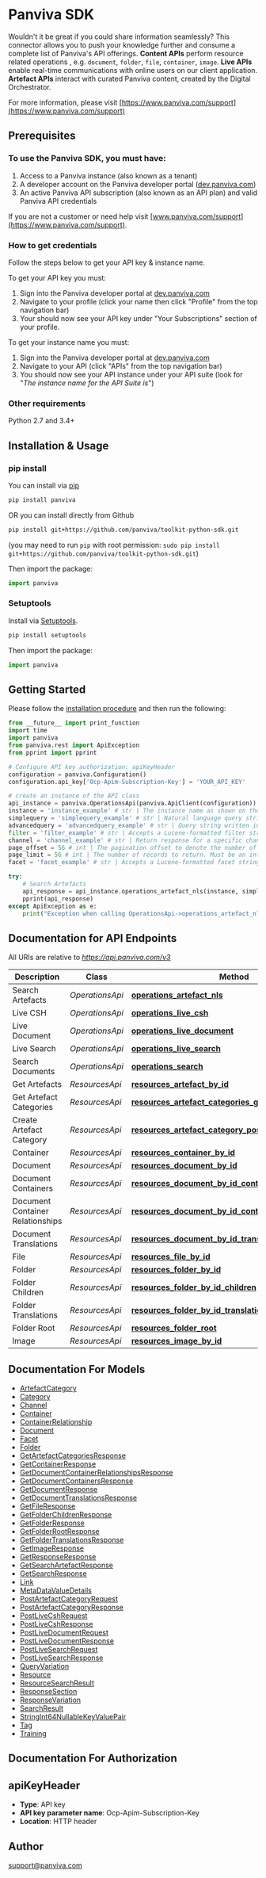 # Panviva SDK

Wouldn't it be great if you could share information seamlessly? This connector allows you to push your knowledge further and consume a complete list of Panviva's API offerings.  **Content APIs** perform resource related operations , e.g. `document`, `folder`, `file`, `container`, `image`.  **Live APIs** enable real-time communications with online users on our client application.  **Artefact APIs** interact with curated Panviva content, created by the Digital Orchestrator.

For more information, please visit [https://www.panviva.com/support](https://www.panviva.com/support)

## **Prerequisites**

### To use the Panviva SDK, you must have:

1. Access to a Panviva instance (also known as a tenant)
2. A developer account on the Panviva developer portal ([dev.panviva.com](https://dev.panviva.com))
3. An active Panviva API subscription (also known as an API plan) and valid Panviva API credentials

If you are not a customer or need help visit [www.panviva.com/support](https://www.panviva.com/support).

### How to get credentials

Follow the steps below to get your API key & instance name.

To get your API key you must:

1. Sign into the Panviva developer portal at [dev.panviva.com](https://dev.panviva.com)
2. Navigate to your profile (click your name then click "Profile" from the top navigation bar)
3. Your should now see your API key under "Your Subscriptions" section of your profile.

To get your instance name you must:

1. Sign into the Panviva developer portal at [dev.panviva.com](https://dev.panviva.com)
2. Navigate to your API (click "APIs" from the top navigation bar)
3. You should now see your API instance under your API suite (look for "_The instance name for the API Suite is_")

### Other requirements

Python 2.7 and 3.4+

## Installation & Usage

### pip install

You can install via [pip](https://pypi.org/project/panviva)

```sh
pip install panviva
```

OR you can install directly from Github

```sh
pip install git+https://github.com/panviva/toolkit-python-sdk.git
```

(you may need to run `pip` with root permission: `sudo pip install git+https://github.com/panviva/toolkit-python-sdk.git`)

Then import the package:

```python
import panviva
```

### Setuptools

Install via [Setuptools](http://pypi.python.org/pypi/setuptools).

```sh
pip install setuptools
```

Then import the package:

```python
import panviva
```

## Getting Started

Please follow the [installation procedure](#installation--usage) and then run the following:

```python
from __future__ import print_function
import time
import panviva
from panviva.rest import ApiException
from pprint import pprint

# Configure API key authorization: apiKeyHeader
configuration = panviva.Configuration()
configuration.api_key['Ocp-Apim-Subscription-Key'] = 'YOUR_API_KEY'

# create an instance of the API class
api_instance = panviva.OperationsApi(panviva.ApiClient(configuration))
instance = 'instance_example' # str | The instance name as shown on the Panviva Developer Portal.
simplequery = 'simplequery_example' # str | Natural language query string. For example: ```Action Movies```. (Note: Use simplequery OR advancedquery, not both.) (optional)
advancedquery = 'advancedquery_example' # str | Query string written in Lucene query syntax. For example: ```films AND \"a story\"```. (Note: Use simplequery OR advancedquery, not both.) (optional)
filter = 'filter_example' # str | Accepts a Lucene-formatted filter string. Examples: ```category eq 'Mortgages'```, ```panvivaDocumentVersion gt '8'```. (Filterable fields include dateCreated, dateModified, dateDeleted, categoryJson, queryVariationsJson, title, category, primaryQuery, isDeleted, timestamp, panvivaDocumentId, panvivaDocumentVersion, id) (optional)
channel = 'channel_example' # str | Return response for a specific channel, instead of the default (optional)
page_offset = 56 # int | The pagination offset to denote the number of initial search results to skip. For example, pageOffset of 100 and pageLimit of 10 would return records 101-110. (optional)
page_limit = 56 # int | The number of records to return. Must be an integer between 0 and 1000. (optional)
facet = 'facet_example' # str | Accepts a Lucene-formatted facet string. Examples: ```facet=Category,count:10&amp;facet=Rating```. (Facetable fields include metaData/values) (optional)

try:
    # Search Artefacts
    api_response = api_instance.operations_artefact_nls(instance, simplequery=simplequery, advancedquery=advancedquery, filter=filter, channel=channel, page_offset=page_offset, page_limit=page_limit, facet=facet)
    pprint(api_response)
except ApiException as e:
    print("Exception when calling OperationsApi->operations_artefact_nls: %s\n" % e)

```

## Documentation for API Endpoints

All URIs are relative to *https://api.panviva.com/v3*

Description |Class | Method | HTTP request
------------ | ------------- | ------------- | -------------
Search Artefacts |*OperationsApi* | [**operations_artefact_nls**](docs/OperationsApi.md#operations_artefact_nls) | **GET** /{instance}/operations/artefact/nls
Live CSH |*OperationsApi* | [**operations_live_csh**](docs/OperationsApi.md#operations_live_csh) | **POST** /{instance}/operations/live/csh
Live Document |*OperationsApi* | [**operations_live_document**](docs/OperationsApi.md#operations_live_document) | **POST** /{instance}/operations/live/document
Live Search |*OperationsApi* | [**operations_live_search**](docs/OperationsApi.md#operations_live_search) | **POST** /{instance}/operations/live/search
Search Documents |*OperationsApi* | [**operations_search**](docs/OperationsApi.md#operations_search) | **GET** /{instance}/operations/search
Get Artefacts |*ResourcesApi* | [**resources_artefact_by_id**](docs/ResourcesApi.md#resources_artefact_by_id) | **GET** /{instance}/resources/artefact/{id}
Get Artefact Categories |*ResourcesApi* | [**resources_artefact_categories_get**](docs/ResourcesApi.md#resources_artefact_categories_get) | **GET** /{instance}/resources/artefactcategory
Create Artefact Category |*ResourcesApi* | [**resources_artefact_category_post**](docs/ResourcesApi.md#resources_artefact_category_post) | **POST** /{instance}/resources/artefactcategory
Container |*ResourcesApi* | [**resources_container_by_id**](docs/ResourcesApi.md#resources_container_by_id) | **GET** /{instance}/resources/container/{id}
Document |*ResourcesApi* | [**resources_document_by_id**](docs/ResourcesApi.md#resources_document_by_id) | **GET** /{instance}/resources/document/{id}
Document Containers |*ResourcesApi* | [**resources_document_by_id_containers**](docs/ResourcesApi.md#resources_document_by_id_containers) | **GET** /{instance}/resources/document/{id}/containers
Document Container Relationships |*ResourcesApi* | [**resources_document_by_id_containers_relationships**](docs/ResourcesApi.md#resources_document_by_id_containers_relationships) | **GET** /{instance}/resources/document/{id}/containers/relationships
Document Translations |*ResourcesApi* | [**resources_document_by_id_translations**](docs/ResourcesApi.md#resources_document_by_id_translations) | **GET** /{instance}/resources/document/{id}/translations
File |*ResourcesApi* | [**resources_file_by_id**](docs/ResourcesApi.md#resources_file_by_id) | **GET** /{instance}/resources/file/{id}
Folder |*ResourcesApi* | [**resources_folder_by_id**](docs/ResourcesApi.md#resources_folder_by_id) | **GET** /{instance}/resources/folder/{id}
Folder Children |*ResourcesApi* | [**resources_folder_by_id_children**](docs/ResourcesApi.md#resources_folder_by_id_children) | **GET** /{instance}/resources/folder/{id}/children
Folder Translations |*ResourcesApi* | [**resources_folder_by_id_translations**](docs/ResourcesApi.md#resources_folder_by_id_translations) | **GET** /{instance}/resources/folder/{id}/translations
Folder Root |*ResourcesApi* | [**resources_folder_root**](docs/ResourcesApi.md#resources_folder_root) | **GET** /{instance}/resources/folder/root
Image |*ResourcesApi* | [**resources_image_by_id**](docs/ResourcesApi.md#resources_image_by_id) | **GET** /{instance}/resources/image/{id}

## Documentation For Models

- [ArtefactCategory](docs/ArtefactCategory.md)
- [Category](docs/Category.md)
- [Channel](docs/Channel.md)
- [Container](docs/Container.md)
- [ContainerRelationship](docs/ContainerRelationship.md)
- [Document](docs/Document.md)
- [Facet](docs/Facet.md)
- [Folder](docs/Folder.md)
- [GetArtefactCategoriesResponse](docs/GetArtefactCategoriesResponse.md)
- [GetContainerResponse](docs/GetContainerResponse.md)
- [GetDocumentContainerRelationshipsResponse](docs/GetDocumentContainerRelationshipsResponse.md)
- [GetDocumentContainersResponse](docs/GetDocumentContainersResponse.md)
- [GetDocumentResponse](docs/GetDocumentResponse.md)
- [GetDocumentTranslationsResponse](docs/GetDocumentTranslationsResponse.md)
- [GetFileResponse](docs/GetFileResponse.md)
- [GetFolderChildrenResponse](docs/GetFolderChildrenResponse.md)
- [GetFolderResponse](docs/GetFolderResponse.md)
- [GetFolderRootResponse](docs/GetFolderRootResponse.md)
- [GetFolderTranslationsResponse](docs/GetFolderTranslationsResponse.md)
- [GetImageResponse](docs/GetImageResponse.md)
- [GetResponseResponse](docs/GetResponseResponse.md)
- [GetSearchArtefactResponse](docs/GetSearchArtefactResponse.md)
- [GetSearchResponse](docs/GetSearchResponse.md)
- [Link](docs/Link.md)
- [MetaDataValueDetails](docs/MetaDataValueDetails.md)
- [PostArtefactCategoryRequest](docs/PostArtefactCategoryRequest.md)
- [PostArtefactCategoryResponse](docs/PostArtefactCategoryResponse.md)
- [PostLiveCshRequest](docs/PostLiveCshRequest.md)
- [PostLiveCshResponse](docs/PostLiveCshResponse.md)
- [PostLiveDocumentRequest](docs/PostLiveDocumentRequest.md)
- [PostLiveDocumentResponse](docs/PostLiveDocumentResponse.md)
- [PostLiveSearchRequest](docs/PostLiveSearchRequest.md)
- [PostLiveSearchResponse](docs/PostLiveSearchResponse.md)
- [QueryVariation](docs/QueryVariation.md)
- [Resource](docs/Resource.md)
- [ResourceSearchResult](docs/ResourceSearchResult.md)
- [ResponseSection](docs/ResponseSection.md)
- [ResponseVariation](docs/ResponseVariation.md)
- [SearchResult](docs/SearchResult.md)
- [StringInt64NullableKeyValuePair](docs/StringInt64NullableKeyValuePair.md)
- [Tag](docs/Tag.md)
- [Training](docs/Training.md)

## Documentation For Authorization

## apiKeyHeader

- **Type**: API key
- **API key parameter name**: Ocp-Apim-Subscription-Key
- **Location**: HTTP header

## Author

support@panviva.com
